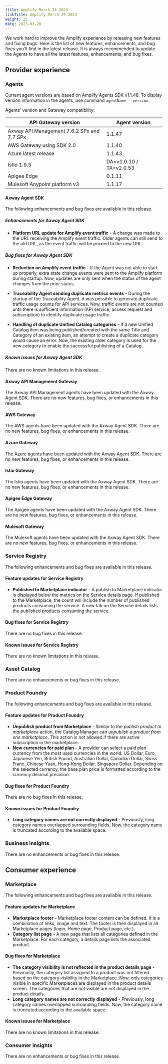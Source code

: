```yaml
---
title: Amplify March 24 2023
linkTitle: Amplify March 24 2023
weight: 25
date: 2023-03-20
---
```

We work hard to improve the Amplify experience by releasing new features and fixing bugs. Here is the list of new features, enhancements, and bug fixes you’ll find in the latest release.  It is always recommended to update the Agents to have all the latest features, enhancements, and bug fixes.

## Provider experience

### Agents

Current agent versions are based on Amplify Agents SDK v1.1.48. To display version information in the agents, use command `agentName --version`.

Agents' version and Gateway compatibility:

| API Gateway version                        | Agent version           |
|--------------------------------------------|-------------------------|
| Axway API Management 7.6.2 SPx and 7.7 SPx | 1.1.47                  |
| AWS Gateway using SDK 2.0                  | 1.1.40                  |
| Azure latest release                       | 1.1.43                  |
| Istio 1.9.5                                | DA=v1.0.10 / TA=v2.0.53 |
| Apigee Edge                                | 0.1.11                  |
| Mulesoft Anypoint platform v3              | 1.1.17                  |

#### Axway Agent SDK

The following enhancements and bug fixes are available in this release.

##### Enhancements for Axway Agent SDK

* **Platform URL update for Amplify event traffic** - A change was made to the URL receiving the Amplify event traffic. Older agents can still send to the old URL, as the event traffic will be proxied to the new URL.

##### Bug fixes for Axway Agent SDK

* **Reduction on Amplify event traffic** - If the Agent was not able to start up properly, extra state change events were sent to the Amplify platform during startup. Now, updates are only sent when the status of the agent changes from the prior status.

* **Traceability Agent sending duplicate metrics events** - During the startup of the Traceability Agent, it was possible to generate duplicate traffic usage counts for API services. Now, traffic events are not counted until there is sufficient information (API service, access request and subscription) to identify duplicate usage traffic.

* **Handling of duplicate Unified Catalog categories** - If a new Unified Catalog item was being published/created with the same Title and Category of an existing item, an attempt to create a duplicate category would cause an error. Now, the existing older category is used for the new category to enable the successful publishing of a Catalog.

##### Known issues for Axway Agent SDK

There are no known limitations in this release.

#### Axway API Management Gateway

The Axway API Management agents have been updated with the Axway Agent SDK. There are no new features, bug fixes, or enhancements in this release.

#### AWS Gateway

The AWS agents have been updated with the Axway Agent SDK. There are no new features, bug fixes, or enhancements in this release.

#### Azure Gateway

The Azure agents have been updated with the Axway Agent SDK. There are no new features, bug fixes, or enhancements in this release.

#### Istio Gateway

The Istio agents have been updated with the Axway Agent SDK. There are no new features, bug fixes, or enhancements in this release.

#### Apigee Edge Gateway

The Apigee agents have been updated with the Axway Agent SDK. There are no new features, bug fixes, or enhancements in this release.

#### Mulesoft Gateway

The Mulesoft agents have been updated with the Axway Agent SDK. There are no new features, bug fixes, or enhancements in this release.

### Service Registry

The following enhancements and bug fixes are available in this release.

#### Feature updates for Service Registry

* **Published to Marketplace indicator** - A publish to Marketplace indicator is displayed below the metrics on the Service details page. If published to the Marketplace, the count will include the number of published products consuming the service.  A new tab on the Service details lists the published products consuming the service.

#### Bug fixes for Service Registry

There are no bug fixes in this release.

#### Known issues for Service Registry

There are no known limitations in this release.

### Asset Catalog

There are no enhancements or bug fixes in this release.

### Product Foundry

The following enhancements and bug fixes are available in this release.

#### Feature updates for Product Foundry

* **Unpublish product from Marketplace** - Similar to the *publish product to marketplace* action, the Catalog Manager can *unpublish a product from one marketplace*. This action is not allowed if there are active subscription in the marketplace.
* **New currencies for paid plan** - A provider can select a paid plan currency from the most used currencies in the world: US Dollar, Euro, Japanese Yen, British Pound, Australian Dollar, Canadian Dollar, Swiss Franc, Chinese Yuan, Hong-Kong Dollar, Singapore Dollar. Depending on the selected currency, the base plan price is formatted according to the currency decimal precision.

#### Bug fixes for Product Foundry

There are no bug fixes in this release.

#### Known issues for Product Foundry

* **Long category names are not correctly displayed** - Previously, long category names overlapped surrounding fields. Now, the category name is truncated according to the available space.

### Business insights

There are no enhancements or bug fixes in this release.

## Consumer experience

### Marketplace

The following enhancements and bug fixes are available in this release.

#### Feature updates for Marketplace

* **Marketplace footer** - Marketplace footer content can be defined. It is a combination of links, image and text. The footer is then displayed in all Marketplace pages (login, Home page, Product page, etc.).
* **Category list page** - A new page that lists all categories defined in the Marketplace. For each category, a details page lists the associated product.

#### Bug fixes for Marketplace

* **The category visibility is not reflected in the product details page** - Previously, the category list assigned to a product was not filtered based on the category visibility in the Marketplace. Now, only categories visible in specific Marketplaces are displayed in the product details screen. The categories that are not visible are not displayed in the product details.
* **Long category names are not correctly displayed** - Previously, long category names overlapped surrounding fields. Now, the category name is truncated according to the available space.

#### Known issues for Marketplace

There are no known limitations in this release.

### Consumer insights

There are no enhancements or bug fixes in this release.
